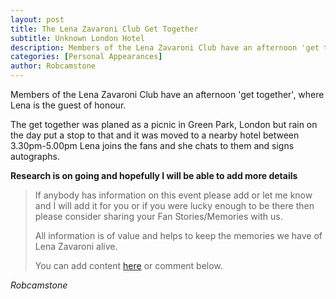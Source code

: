 ```yaml
---
layout: post
title: The Lena Zavaroni Club Get Together
subtitle: Unknown London Hotel
description: Members of the Lena Zavaroni Club have an afternoon 'get together', where Lena is the guest of honour. She chats to fans and signs autographs.
categories: [Personal Appearances]
author: Robcamstone
---
```


Members of the Lena Zavaroni Club have an afternoon 'get together', where Lena is the guest of honour.

The get together was planed as a picnic in Green Park, London but rain on the day put a stop to that and it was moved to a nearby hotel between 3.30pm-5.00pm Lena joins the fans and she chats to them and signs autographs.

**Research is on going and hopefully I will be able to add more details**
> If anybody has information on this event please add or let me know and I will add it for you or if you were lucky enough to be there then please consider sharing your Fan Stories/Memories with us.
>
> All information is of value and helps to keep the memories we have of Lena Zavaroni alive.
>
> You can add content [here](https://github.com/FanzOfLenaZavaroni/fanzoflenazavaroni.github.io) or comment below.

<cite>Robcamstone</cite>
